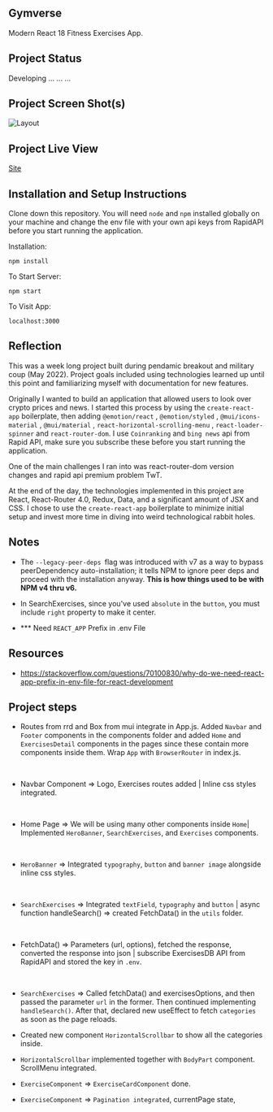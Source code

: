 ## Gymverse

Modern React 18 Fitness Exercises App.

## Project Status

Developing ... ... ...

## Project Screen Shot(s)

![Layout]()

## Project Live View

[Site]()

## Installation and Setup Instructions

Clone down this repository. You will need `node` and `npm` installed globally on your machine and change the env file with your own api keys from RapidAPI before you start running the application.

Installation:

`npm install`

To Start Server:

`npm start`

To Visit App:

`localhost:3000`

## Reflection

This was a week long project built during pendamic breakout and military coup (May 2022). Project goals included using technologies learned up until this point and familiarizing myself with documentation for new features.

Originally I wanted to build an application that allowed users to look over crypto prices and news. I started this process by using the `create-react-app` boilerplate, then adding `@emotion/react` , `@emotion/styled` , `@mui/icons-material` , `@mui/material` , `react-horizontal-scrolling-menu` , `react-loader-spinner` and `react-router-dom`. I use `Coinranking` and `bing news` api from Rapid API, make sure you subscribe these before you start running the application.

One of the main challenges I ran into was react-router-dom version changes and rapid api premium problem TwT.

At the end of the day, the technologies implemented in this project are React, React-Router 4.0, Redux, Data, and a significant amount of JSX and CSS. I chose to use the `create-react-app` boilerplate to minimize initial setup and invest more time in diving into weird technological rabbit holes.

## Notes

- The `--legacy-peer-deps `flag was introduced with v7 as a way to bypass peerDependency auto-installation; it tells NPM to ignore peer deps and proceed with the installation anyway. <b>This is how things used to be with NPM v4 thru v6.</b>

- In SearchExercises, since you've used `absolute` in the `button`, you must include `right` property to make it center.

- \*\*\* Need `REACT_APP` Prefix in .env File

## Resources 

- https://stackoverflow.com/questions/70100830/why-do-we-need-react-app-prefix-in-env-file-for-react-development

## Project steps

- Routes from rrd and Box from mui integrate in App.js. Added `Navbar` and `Footer` components in the components folder and added `Home` and `ExercisesDetail` components in the pages since these contain more components inside them. Wrap `App` with `BrowserRouter` in index.js.
<br/>

- Navbar Component => Logo, Exercises routes added | Inline css styles integrated.
<br/>

- Home Page => We will be using many other components inside `Home`| Implemented `HeroBanner`, `SearchExercises`, and `Exercises` components.
<br/>

- `HeroBanner` => Integrated `typography`, `button` and `banner image` alongside inline css styles.
<br/>

- `SearchExercises` => Integrated `textField`, `typography` and `button` | async function handleSearch() => created FetchData() in the `utils` folder.
<br/>

- FetchData() => Parameters (url, options), fetched the response, converted the response into json | subscribe ExercisesDB API from RapidAPI and stored the key in `.env`.
<br/>

- `SearchExercises` => Called fetchData() and exercisesOptions, and then passed the parameter `url` in the former. Then continued implementing `handleSearch()`. After that, declared new useEffect to fetch `categories` as soon as the page reloads.

- Created new component `HorizontalScrollbar` to show all the categories inside.

- `HorizontalScrollbar` implemented together with `BodyPart` component. ScrollMenu integrated.

- `ExerciseComponent` => `ExerciseCardComponent` done.

- `ExerciseComponent` => `Pagination integrated`, currentPage state, 


